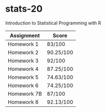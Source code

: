 # stats-20

Introduction to Statistical Programming with R

|Assignment|Score|
|----------|-----|
|Homework 1|83/100|
|Homework 2|90.25/100|
|Homework 3|92/100|
|Homework 4|87.25/100|
|Homework 5|74.63/100|
|Homework 6|74.25/100|
|Homework 7B|87/100|
|Homework 8|92.13/100|
